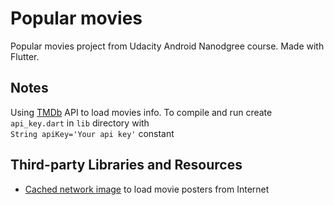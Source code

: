 # Popular movies

Popular movies project from Udacity Android Nanodgree course.
Made with Flutter.

## Notes

Using [TMDb](https://www.themoviedb.org/) API to load movies info.
To compile and run create `api_key.dart` in `lib` directory with <br />`String apiKey='Your api key'` constant

## Third-party Libraries and Resources
- [Cached network image](https://pub.dartlang.org/packages/cached_network_image) to load movie posters from Internet
